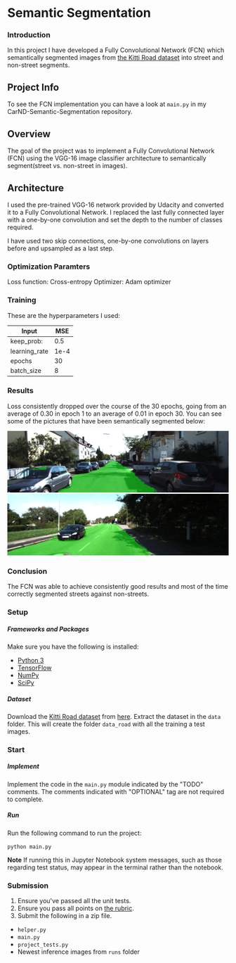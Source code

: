 # Semantic Segmentation

### Introduction

In this project I have developed a Fully Convolutional Network (FCN) which semantically segmented images from [the Kitti Road dataset](
http://www.cvlibs.net/download.php?file=data_road.zip) into street and non-street segments.

## Project Info
To see the FCN implementation you can have a look at `main.py` in my CarND-Semantic-Segmentation repository.

## Overview
The goal of the project was to implement a Fully Convolutional Network (FCN) using the VGG-16 image classifier architecture to semantically segment(street vs. non-street in images).

## Architecture
I used the pre-trained VGG-16 network provided by Udacity and converted it to a Fully Convolutional Network. I replaced the last fully connected layer with a one-by-one convolution and set the depth to the number of classes required.

I have used two skip connections, one-by-one convolutions on layers before and upsampled as a last step. 

### Optimization Paramters

Loss function: Cross-entropy
Optimizer:     Adam optimizer

### Training

These are the hyperparameters I used:

|  Input          |    MSE   |
|  -----          |  ------- |
|  keep_prob:     |  0.5     |  
|  learning_rate  |  1e-4    |
|  epochs         |  30      |
|  batch_size     |  8       |

### Results
Loss consistently dropped over the course of the 30 epochs, going from an average of 0.30 in epoch 1 to an average of 0.01 in epoch 30. You can see some of the pictures that have been semantically segmented below:

![Sample 1](https://github.com/rfsch/CarND-Semantic-Segmentation/blob/master/out/uu_000021.png?raw=true "Sample 1")
![Sample 2](https://github.com/rfsch/CarND-Semantic-Segmentation/blob/master/out/um_000060.png?raw=true "Sample 2")
### Conclusion

The FCN was able to achieve consistently good results and most of the time correctly segmented streets against non-streets. 

### Setup
##### Frameworks and Packages
Make sure you have the following is installed:
 - [Python 3](https://www.python.org/)
 - [TensorFlow](https://www.tensorflow.org/)
 - [NumPy](http://www.numpy.org/)
 - [SciPy](https://www.scipy.org/)
##### Dataset
Download the [Kitti Road dataset](http://www.cvlibs.net/datasets/kitti/eval_road.php) from [here](http://www.cvlibs.net/download.php?file=data_road.zip).  Extract the dataset in the `data` folder.  This will create the folder `data_road` with all the training a test images.

### Start
##### Implement
Implement the code in the `main.py` module indicated by the "TODO" comments.
The comments indicated with "OPTIONAL" tag are not required to complete.
##### Run
Run the following command to run the project:
```
python main.py
```
**Note** If running this in Jupyter Notebook system messages, such as those regarding test status, may appear in the terminal rather than the notebook.

### Submission
1. Ensure you've passed all the unit tests.
2. Ensure you pass all points on [the rubric](https://review.udacity.com/#!/rubrics/989/view).
3. Submit the following in a zip file.
 - `helper.py`
 - `main.py`
 - `project_tests.py`
 - Newest inference images from `runs` folder
